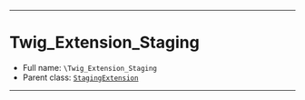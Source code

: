 ***

# Twig_Extension_Staging

* Full name: `\Twig_Extension_Staging`
* Parent class: [`StagingExtension`](./Twig/Extension/StagingExtension.md)

***

